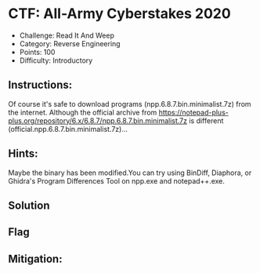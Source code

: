 # CTF: All-Army Cyberstakes 2020

- Challenge: Read It And Weep    
- Category: Reverse Engineering    	
- Points: 100   
- Difficulty: Introductory    

## Instructions:

Of course it's safe to download programs (npp.6.8.7.bin.minimalist.7z) from the internet. Although the official archive from https://notepad-plus-plus.org/repository/6.x/6.8.7/npp.6.8.7.bin.minimalist.7z is different (official.npp.6.8.7.bin.minimalist.7z)...

## Hints:

Maybe the binary has been modified.You can try using BinDiff, Diaphora, or Ghidra's Program Differences Tool on npp.exe and notepad++.exe.

## Solution



## Flag


## Mitigation:




